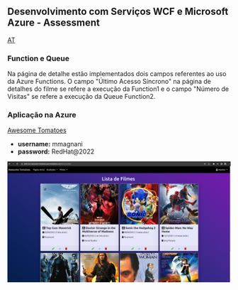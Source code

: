 ## Desenvolvimento com Serviços WCF e Microsoft Azure - Assessment

[AT](https://lms.infnet.edu.br/moodle/mod/assign/view.php?id=276086)

### Function e Queue

Na página de detalhe estão implementados dois campos referentes ao uso da Azure Functions. O campo "Último Acesso Síncrono" na página de detalhes do filme se refere a execução da Function1 e o campo "Número de Visitas" se refere a execução da Queue Function2.

### Aplicação na Azure

[Awesome Tomatoes](https://web-mvc-awesome-tomatoes.azurewebsites.net/)

* **username:** mmagnani
* **password:** RedHat@2022

![](images/app.png)